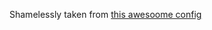 Shamelessly taken from [this awesoome config](https://github.com/Frost-Phoenix/nixos-config/blob/main/modules/home/waybar/style.nix)
